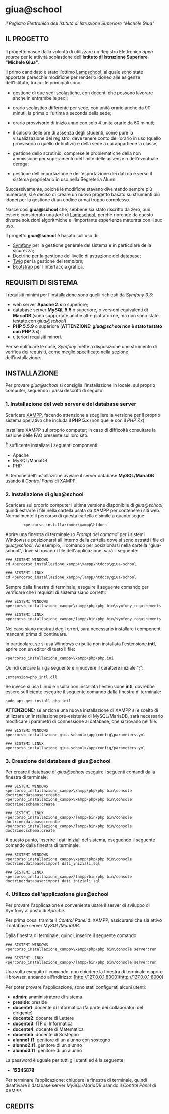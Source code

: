 # giua@school

*il Registro Elettronico dell'Istituto di Istruzione Superiore "Michele Giua"*


## IL PROGETTO

Il progetto nasce dalla volontà di utilizzare un Registro Elettronico *open
source* per le attività scolastiche dell'**Istituto di Istruzione Superiore
"Michele Giua"**.

Il primo candidato è stato l'ottimo [Lampschool](http://www.lampschool.it/), al
quale sono state apportate parecchie modifiche per renderlo idoneo alle
esigenze dell'Istituto, tra cui le principali sono:
  - gestione di due sedi scolastiche, con docenti che possono lavorare anche in entrambe le sedi;

  - orario scolastico differente per sede, con unità orarie anche da 90 minuti, la prima o l'ultima a seconda della sede;

  - orario provvisorio di inizio anno con solo 4 unità orarie da 60 minuti;

  - il calcolo delle ore di assenza degli studenti, come pure la visualizzazione del registro,
    deve tenere conto dell'orario in uso (quello provvisorio o quello definitivo) e
    della sede a cui appartiene la classe;

  - gestione dello scrutinio, comprese le problematiche della non ammissione per
    superamento del limite delle assenze o dell'eventuale deroga;

  - gestione dell'importazione e dell'esportazione dei dati da e verso il sistema proprietario in uso nella Segreteria Alunni.

Successivamente, poiché le modifiche stavano diventando sempre più numerose, si
è deciso di creare un nuovo progetto basato su strumenti più idonei per la
gestione di un codice ormai troppo complesso.

Nasce così **giua@school** che, sebbene sia stato riscritto da zero, può essere
considerato una *fork* di [Lampschool](http://www.lampschool.it/), perché
riprende da questo diverse soluzioni algoritmiche e l'importante esperienza
maturata con il suo uso.

Il progetto **giua@school** è basato sull'uso di:
  - [Symfony](https://symfony.com/) per la gestione generale del sistema e in particolare della sicurezza;
  - [Doctrine](http://www.doctrine-project.org/) per la gestione del livello di astrazione del database;
  - [Twig](https://twig.symfony.com/) per la gestione dei *template*;
  - [Bootstrap](https://getbootstrap.com/) per l'interfaccia grafica.


## REQUISITI DI SISTEMA

I requisiti minimi per l'installazione sono quelli richiesti da *Symfony 3.3*:
  - web server **Apache 2.x** o superiore;
  - database server **MySQL 5.5** o superiore, o versioni equivalenti di
    **MariaDB** (sono supportate anche altre piattaforme, ma non sono state
    testate con *giua@school*)
  - **PHP 5.5.9** o superiore (**ATTENZIONE: *giua@school* non è stato testato con PHP 7.x**);
  - ulteriori requisiti minori.

Per semplificare le cose, *Symfony* mette a disposizione uno strumento di
verifica dei requisiti, come meglio specificato nella sezione
dell'installazione.


## INSTALLAZIONE

Per provare *giua@school* si consiglia l'installazione in locale, sul proprio
computer, seguendo i passi descritti di seguito.


### 1. Installazione del web server e del database server

Scaricare [XAMPP](https://www.apachefriends.org/it/download.html), facendo
attenzione a scegliere la versione per il proprio sistema operativo che
includa il **PHP 5.x** (non quelle con il *PHP 7.x*).

Installare XAMPP sul proprio computer; in caso di difficoltà consultare la
sezione delle FAQ presente sul loro sito.

È sufficente installare i seguenti componenti:
  - Apache
  - MySQL/MariaDB
  - PHP

Al termine dell'installazione avviare il server database **MySQL/MariaDB** usando il *Control Panel* di
XAMPP.


### 2. Installazione di giua@school

Scaricare sul proprio computer l'ultima versione disponibile di *giua@school*,
quindi estrarre i file nella cartella usata da XAMPP per contenere i siti web.
Normalmente il percorso di questa cartella è simile a quanto segue:
```
        <percorso_installazione>\xampp\htdocs
```

Aprire una finestra di terminale (o *Prompt dei comandi* per
i sistemi Windows) e posizionarsi all'interno della cartella dove si sono
estratti i file di *giua@school*.
Ad esempio, il comando per posizionarsi nella cartella "giua-school", dove si trovano i file
dell'applicazione, sarà il seguente:
```
### SISTEMI WINDOWS
cd <percorso_installazione_xampp>\xampp\htdocs\giua-school

### SISTEMI LINUX
cd <percorso_installazione_xampp>/lampp/htdocs/giua-school
```

Sempre dalla finestra di terminale, eseguire il seguente comando per verificare che i requisiti di sistema siano
corretti:
```
### SISTEMI WINDOWS
<percorso_installazione_xampp>\xampp\php\php bin\symfony_requirements

### SISTEMI LINUX
<percorso_installazione_xampp>/lampp/bin/php bin/symfony_requirements
```
Nel caso siano mostrati degli errori, sarà necessario
installare i componenti mancanti prima di continuare.

In particolare, se si usa Windows e risulta non installata l'estensione **intl**, aprire con un
editor di testo il file:
```
<percorso_installazione_xampp>\xampp\php\php.ini
```
Quindi cercare la riga seguente e rimuovere il carattere iniziale ";":
```
;extension=php_intl.dll
```

Se invece si usa Linux e risulta non installata l'estensione **intl**, dovrebbe
essere sufficiente eseguire il seguente comando dalla finestra di terminale:
```
sudo apt-get install php-intl
```

**ATTENZIONE:** se anziché una nuova installazione di XAMPP si è scelto di utilizzare
un'installazione pre-esistente di MySQL/MariaDB, sarà necessario
modificare i parametri di connessione al database, che si trovano nel file:
```
### SISTEMI WINDOWS
<percorso_installazione_giua-school>\app\config\parameters.yml

### SISTEMI LINUX
<percorso_installazione_giua-school>/app/config/parameters.yml
```


### 3. Creazione del database di giua@school

Per creare il database di *giua@school* eseguire i seguenti comandi dalla
finestra di terminale:
```
### SISTEMI WINDOWS
<percorso_installazione_xampp>\xampp\php\php bin\console doctrine:database:create
<percorso_installazione_xampp>\xampp\php\php bin\console doctrine:schema:create

### SISTEMI LINUX
<percorso_installazione_xampp>/lampp/bin/php bin/console doctrine:database:create
<percorso_installazione_xampp>/lampp/bin/php bin/console doctrine:schema:create
```

A questo punto, inserire i dati iniziali del sistema, eseguendo il seguente comando
dalla finestra di terminale:
```
### SISTEMI WINDOWS
<percorso_installazione_xampp>\xampp\php\php bin\console doctrine:database:import dati_iniziali.sql

### SISTEMI LINUX
<percorso_installazione_xampp>/lampp/bin/php bin/console doctrine:database:import dati_iniziali.sql
```


### 4. Utilizzo dell'applicazione giua@school

Per provare l'applicazione è conveniente usare il server di sviluppo di Symfony al posto di *Apache*.

Per prima cosa, tramite il *Control Panel* di XAMPP, assicurarsi che sia attivo il database server *MySQL/MariaDB*.

Dalla finestra di terminale, quindi, inserire il seguente comando:
```
### SISTEMI WINDOWS
<percorso_installazione_xampp>\xampp\php\php bin\console server:run

### SISTEMI LINUX
<percorso_installazione_xampp>/lampp/bin/php bin/console server:run
```

Una volta eseguito il comando, non chiudere la finestra di terminale e aprire il browser,
andando all'indirizzo: [http://127.0.0.1:8000](http://127.0.0.1:8000)

Per poter provare l'applicazione, sono stati configurati alcuni utenti:
  - **admin**: amministratore di sistema
  - **preside**: preside
  - **docente1**: docente di Informatica (fa parte dei collaboratori del dirigente)
  - **docente2**: docente di Lettere
  - **docente3**: ITP di Informatica
  - **docente4**: docente di Matematica
  - **docente5**: docente di Sostegno
  - **alunno1.f1**: genitore di un alunno con sostegno
  - **alunno2.f1**: genitore di un alunno
  - **alunno3.f1**: genitore di un alunno

La password è uguale per tutti gli utenti ed è la seguente:
  - **12345678**

Per terminare l'applicazione: chiudere la finestra di terminale, quindi disattivare il
database server *MySQL/MariaDB* usando il *Control Panel* di XAMPP.



## CREDITS
